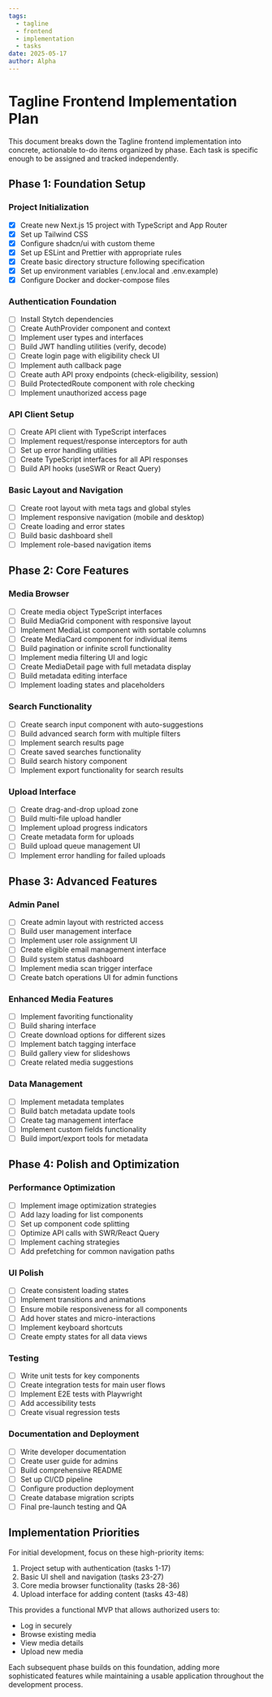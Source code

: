 ```yaml
---
tags:
  - tagline
  - frontend
  - implementation
  - tasks
date: 2025-05-17
author: Alpha
---
```


# Tagline Frontend Implementation Plan

This document breaks down the Tagline frontend implementation into concrete, actionable to-do items organized by phase. Each task is specific enough to be assigned and tracked independently.

## Phase 1: Foundation Setup

### Project Initialization
- [x] Create new Next.js 15 project with TypeScript and App Router
- [x] Set up Tailwind CSS
- [x] Configure shadcn/ui with custom theme
- [x] Set up ESLint and Prettier with appropriate rules
- [x] Create basic directory structure following specification
- [x] Set up environment variables (.env.local and .env.example)
- [x] Configure Docker and docker-compose files

### Authentication Foundation
- [ ] Install Stytch dependencies
- [ ] Create AuthProvider component and context
- [ ] Implement user types and interfaces
- [ ] Build JWT handling utilities (verify, decode)
- [ ] Create login page with eligibility check UI
- [ ] Implement auth callback page
- [ ] Create auth API proxy endpoints (check-eligibility, session)
- [ ] Build ProtectedRoute component with role checking
- [ ] Implement unauthorized access page

### API Client Setup
- [ ] Create API client with TypeScript interfaces
- [ ] Implement request/response interceptors for auth
- [ ] Set up error handling utilities
- [ ] Create TypeScript interfaces for all API responses
- [ ] Build API hooks (useSWR or React Query)

### Basic Layout and Navigation
- [ ] Create root layout with meta tags and global styles
- [ ] Implement responsive navigation (mobile and desktop)
- [ ] Create loading and error states
- [ ] Build basic dashboard shell
- [ ] Implement role-based navigation items

## Phase 2: Core Features

### Media Browser
- [ ] Create media object TypeScript interfaces
- [ ] Build MediaGrid component with responsive layout
- [ ] Implement MediaList component with sortable columns
- [ ] Create MediaCard component for individual items
- [ ] Build pagination or infinite scroll functionality
- [ ] Implement media filtering UI and logic
- [ ] Create MediaDetail page with full metadata display
- [ ] Build metadata editing interface
- [ ] Implement loading states and placeholders

### Search Functionality
- [ ] Create search input component with auto-suggestions
- [ ] Build advanced search form with multiple filters
- [ ] Implement search results page
- [ ] Create saved searches functionality
- [ ] Build search history component
- [ ] Implement export functionality for search results

### Upload Interface
- [ ] Create drag-and-drop upload zone
- [ ] Build multi-file upload handler
- [ ] Implement upload progress indicators
- [ ] Create metadata form for uploads
- [ ] Build upload queue management UI
- [ ] Implement error handling for failed uploads

## Phase 3: Advanced Features

### Admin Panel
- [ ] Create admin layout with restricted access
- [ ] Build user management interface
- [ ] Implement user role assignment UI
- [ ] Create eligible email management interface
- [ ] Build system status dashboard
- [ ] Implement media scan trigger interface
- [ ] Create batch operations UI for admin functions

### Enhanced Media Features
- [ ] Implement favoriting functionality
- [ ] Build sharing interface
- [ ] Create download options for different sizes
- [ ] Implement batch tagging interface
- [ ] Build gallery view for slideshows
- [ ] Create related media suggestions

### Data Management
- [ ] Implement metadata templates
- [ ] Build batch metadata update tools
- [ ] Create tag management interface
- [ ] Implement custom fields functionality
- [ ] Build import/export tools for metadata

## Phase 4: Polish and Optimization

### Performance Optimization
- [ ] Implement image optimization strategies
- [ ] Add lazy loading for list components
- [ ] Set up component code splitting
- [ ] Optimize API calls with SWR/React Query
- [ ] Implement caching strategies
- [ ] Add prefetching for common navigation paths

### UI Polish
- [ ] Create consistent loading states
- [ ] Implement transitions and animations
- [ ] Ensure mobile responsiveness for all components
- [ ] Add hover states and micro-interactions
- [ ] Implement keyboard shortcuts
- [ ] Create empty states for all data views

### Testing
- [ ] Write unit tests for key components
- [ ] Create integration tests for main user flows
- [ ] Implement E2E tests with Playwright
- [ ] Add accessibility tests
- [ ] Create visual regression tests

### Documentation and Deployment
- [ ] Write developer documentation
- [ ] Create user guide for admins
- [ ] Build comprehensive README
- [ ] Set up CI/CD pipeline
- [ ] Configure production deployment
- [ ] Create database migration scripts
- [ ] Final pre-launch testing and QA

## Implementation Priorities

For initial development, focus on these high-priority items:

1. Project setup with authentication (tasks 1-17)
2. Basic UI shell and navigation (tasks 23-27)
3. Core media browser functionality (tasks 28-36)
4. Upload interface for adding content (tasks 43-48)

This provides a functional MVP that allows authorized users to:
- Log in securely
- Browse existing media
- View media details
- Upload new media

Each subsequent phase builds on this foundation, adding more sophisticated features while maintaining a usable application throughout the development process.

